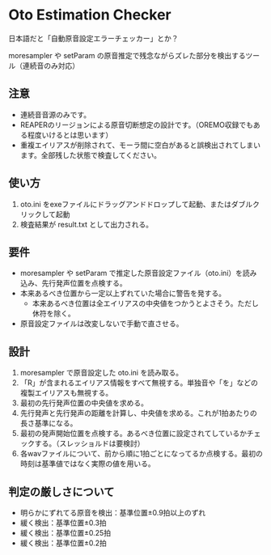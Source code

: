 # Oto Estimation Checker
日本語だと「自動原音設定エラーチェッカー」とか？

moresampler や setParam の原音推定で残念ながらズレた部分を検出するツール（連続音のみ対応）

## 注意

- 連続音音源のみです。
- REAPERのリージョンによる原音切断想定の設計です。（OREMO収録でもある程度いけるとは思います）
- 重複エイリアスが削除されて、モーラ間に空白があると誤検出されてしまいます。全部残した状態で検査してください。

## 使い方

1. oto.ini をexeファイルにドラッグアンドドロップして起動、またはダブルクリックして起動
2. 検査結果が result.txt として出力される。

## 要件

- moresampler や setParam で推定した原音設定ファイル（oto.ini）を読み込み、先行発声位置を点検する。
- 本来あるべき位置から一定以上ずれていた場合に警告を発する。
  - 本来あるべき位置は全エイリアスの中央値をつかうとよさそう。ただし休符を除く。
- 原音設定ファイルは改変しないで手動で直させる。

## 設計

1. moresampler で原音設定した oto.ini を読み取る。
2. 「R」が含まれるエイリアス情報をすべて無視する。単独音や「を」などの複製エイリアスも無視する。
3. 最初の先行発声位置の中央値を求める。
4. 先行発声と先行発声の距離を計算し、中央値を求める。これが1拍あたりの長さ基準になる。
5. 最初の発声開始位置を点検する。あるべき位置に設定されてしているかチェックする。（スレッショルドは要検討）
6. 各wavファイルについて、前から順に1拍ごとになってるか点検する。最初の時刻は基準値ではなく実際の値を用いる。

## 判定の厳しさについて

- 明らかにずれてる原音を検出：基準位置±0.9拍以上のずれ
- 緩く検出：基準位置±0.3拍
- 緩く検出：基準位置±0.25拍
- 緩く検出：基準位置±0.2拍
